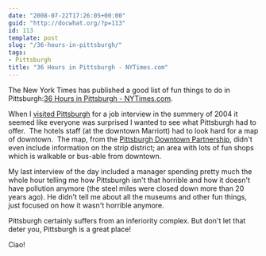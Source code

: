 ```yaml
---
date: "2008-07-22T17:26:05+00:00"
guid: "http://docwhat.org/?p=113"
id: 113
template: post
slug: "/36-hours-in-pittsburgh/"
tags:
- Pittsburgh
title: "36 Hours in Pittsburgh - NYTimes.com"
---
```


The New York Times has published a good list of fun things to do in
Pittsburgh:[36 Hours in Pittsburgh - NYTimes.com](http://travel.nytimes.com/2008/07/06/travel/06hours.html?scp=4&sq=pittsbur).

When I
[visited Pittsburgh](https://www.flickr.com/photos/docwhat/2285905669/in/set-72157603971546995/ 'Photos of my visit in Pittsburgh')
for a job interview in the summery of 2004 it seemed like everyone was
surprised I wanted to see what Pittsburgh had to offer.  The hotels staff (at
the downtown Marriott) had to look hard for a map of downtown.  The map, from
the [Pittsburgh Downtown Partnership](http://www.downtownpittsburgh.com/),
didn't even include information on the strip district; an area with lots of
fun shops which is walkable or bus-able from downtown.

My last interview of the day included a manager spending pretty much the whole
hour telling me how Pittsburgh isn't that horrible and how it doesn't have
pollution anymore (the steel miles were closed down more than 20 years ago).
He didn't tell me about all the museums and other fun things, just focused on
how it wasn't horrible anymore.

Pittsburgh certainly suffers from an inferiority complex. But don't let that
deter you, Pittsburgh is a great place!

Ciao!

